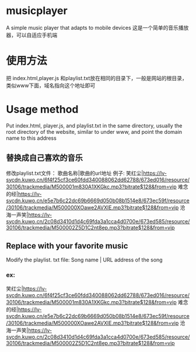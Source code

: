 # musicplayer
A simple music player that adapts to mobile devices
这是一个简单的音乐播放器，可以自适应手机端
# 使用方法
把 index.html,player.js 和playlist.txt放在相同的目录下，一般是网站的根目录，类似www下面，域名指向这个地址即可
# Usage method
Put index.html, player.js, and playlist.txt in the same directory, usually the root directory of the website, similar to under www, and point the domain name to this address

## 替换成自己喜欢的音乐
修改playlist.txt文件：
歌曲名称|歌曲的url地址
例子:
笑红尘|https://lv-sycdn.kuwo.cn/6f4f25cf3ce60fdd340088062dd62788/673ed016/resource/30106/trackmedia/M500001m830A1XKGkc.mp3?bitrate$128&from=vip
难念的经|https://lv-sycdn.kuwo.cn/e5e7b6c22dc69b6669d050b08b1514e8/673ec59f/resource/30106/trackmedia/M500000XOawe2AVXIE.mp3?bitrate$128&from=vip
沧海一声笑|https://lv-sycdn.kuwo.cn/2c08d3410d1d4c69fda3a1cca4d0700e/673ed585/resource/30106/trackmedia/M500002Z5D1C2nt8ep.mp3?bitrate$128&from=vip

## Replace with your favorite music
Modify the playlist. txt file:
Song name | URL address of the song
### ex:
笑红尘|https://lv-sycdn.kuwo.cn/6f4f25cf3ce60fdd340088062dd62788/673ed016/resource/30106/trackmedia/M500001m830A1XKGkc.mp3?bitrate$128&from=vip
难念的经|https://lv-sycdn.kuwo.cn/e5e7b6c22dc69b6669d050b08b1514e8/673ec59f/resource/30106/trackmedia/M500000XOawe2AVXIE.mp3?bitrate$128&from=vip
沧海一声笑|https://lv-sycdn.kuwo.cn/2c08d3410d1d4c69fda3a1cca4d0700e/673ed585/resource/30106/trackmedia/M500002Z5D1C2nt8ep.mp3?bitrate$128&from=vip
